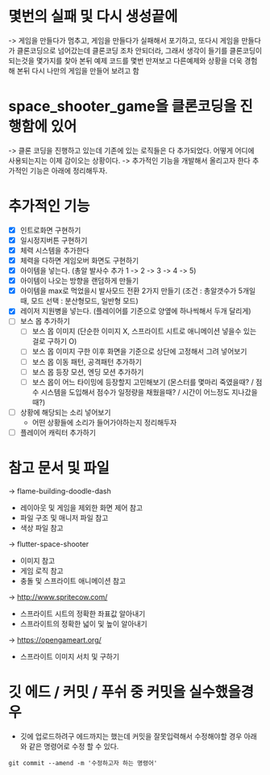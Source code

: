 # 몇번의 실패 및 다시 생성끝에
-> 게임을 만들다가 멈추고, 게임을 만들다가 실패해서 포기하고, 또다시 게임을 만들다가  클론코딩으로 넘어갔는데 클론코딩 조차 안되더라, 그래서 생각이 들기를 클론코딩이 되는것을 몇가지를 찾아 본뒤 예제 코드를 몇번 만져보고 다른예제와 상황을 더욱 경험해 본뒤 다시 나만의 게임을 만들어 보려고 함

# space_shooter_game을 클론코딩을 진행함에 있어
-> 클론 코딩을 진행하고 있는데 기존에 있는 로직들은 다 추가되었다. 어떻게 어디에 사용되는지는 이제 감이오는 상황이다.
-> 추가적인 기능을 개발해서 올리고자 한다 추가적인 기능은 아래에 정리해두자.

# 추가적인 기능 
- [x] 인트로화면 구현하기
- [x] 일시정지버튼 구현하기
- [x] 체력 시스템을 추가한다
- [x] 체력을 다하면 게임오버 화면도 구현하기
- [x] 아이템을 넣는다. (총알 발사수 추가 1 -> 2 -> 3 -> 4 -> 5)
- [x] 아이템이 나오는 방향을 랜덤하게 만들기
- [x] 아이템을 max로 먹었을시 발사모드 전환 2가지 만들기 (조건 : 총알갯수가 5개일때, 모드 선택 : 분산형모드, 일반형 모드)
- [x] 레이저 지원병을 넣는다. (플레이어를 기준으로 양옆에 하나씩해서 두개 달리게)
- [ ] 보스 몹 추가하기 
    - [ ] 보스 몹 이미지 (단순한 이미지 X, 스프라이트 시트로 애니메이션 넣을수 있는걸로 구하기 O)
    - [ ] 보스 몹 이미지 구한 이후 화면을 기준으로 상단에 고정해서 그려 넣어보기
    - [ ] 보스 몹 이동 패턴, 공격패턴 추가하기
    - [ ] 보스 몹 등장 모션, 엔딩 모션 추가하기   
    - [ ] 보스 몹이 어느 타이밍에 등장할지 고민해보기 (몬스터를 몇마리 죽였을때? / 점수 시스템을 도입해서 점수가 일정량을 채웠을때? / 시간이 어느정도 지나갔을때?)
- [ ] 상황에 해당되는 소리 넣어보기
    - 어떤 상황들에 소리가 들어가야하는지 정리해두자
- [ ] 플레이어 캐릭터 추가하기 

# 참고 문서 및 파일
-> flame-building-doodle-dash 
- 레이아웃 및 게임을 제외한 화면 제어 참고
- 파일 구조 및 매니저 파일 참고
- 색상 파일 참고

-> flutter-space-shooter
- 이미지 참고
- 게임 로직 참고
- 충돌 및 스프라이트 애니메이션 참고

 -> http://www.spritecow.com/
 - 스프라이트 시트의 정확한 좌표값 알아내기
 - 스프라이트의 정확한 넓이 및 높이 알아내기

 ->  https://opengameart.org/
 - 스프라이트 이미지 서치 및 구하기 

 # 깃 에드 / 커밋 / 푸쉬 중 커밋을 실수했을경우
 - 깃에 업로드하려구 에드까지는 했는데 커밋을 잘못입력해서 수정해야할 경우 아래와 같은 명령어로 수정 할 수 있다.
 ```
 git commit --amend -m '수정하고자 하는 명령어'
 ```
